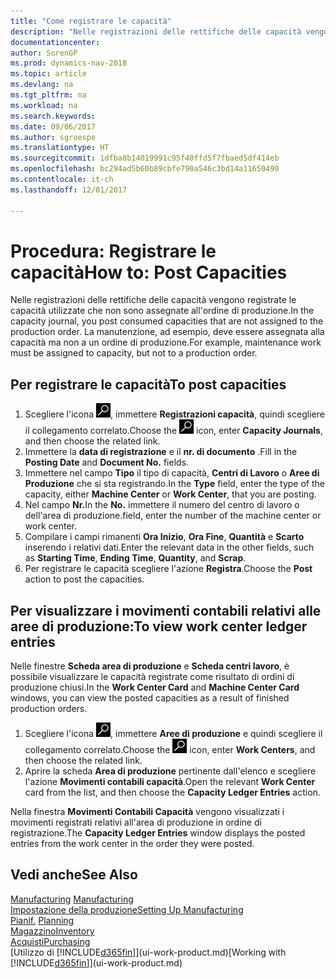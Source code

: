 ```yaml
---
title: "Come registrare le capacità"
description: "Nelle registrazioni delle rettifiche delle capacità vengono registrate le capacità utilizzate che non sono assegnate all'ordine di produzione. La manutenzione, ad esempio, deve essere assegnata alla capacità ma non a un ordine di produzione."
documentationcenter: 
author: SorenGP
ms.prod: dynamics-nav-2018
ms.topic: article
ms.devlang: na
ms.tgt_pltfrm: na
ms.workload: na
ms.search.keywords: 
ms.date: 09/06/2017
ms.author: sgroespe
ms.translationtype: HT
ms.sourcegitcommit: 1dfba8b14019991c95f40ffd5f7fbaed5df414eb
ms.openlocfilehash: bc294ad5b60b89cbfe790a546c3bd14a11650490
ms.contentlocale: it-ch
ms.lasthandoff: 12/01/2017

---
```

# <a name="how-to-post-capacities"></a><span data-ttu-id="4b2a6-104">Procedura: Registrare le capacità</span><span class="sxs-lookup"><span data-stu-id="4b2a6-104">How to: Post Capacities</span></span>
<span data-ttu-id="4b2a6-105">Nelle registrazioni delle rettifiche delle capacità vengono registrate le capacità utilizzate che non sono assegnate all'ordine di produzione.</span><span class="sxs-lookup"><span data-stu-id="4b2a6-105">In the capacity journal, you post consumed capacities that are not assigned to the production order.</span></span> <span data-ttu-id="4b2a6-106">La manutenzione, ad esempio, deve essere assegnata alla capacità ma non a un ordine di produzione.</span><span class="sxs-lookup"><span data-stu-id="4b2a6-106">For example, maintenance work must be assigned to capacity, but not to a production order.</span></span>  

## <a name="to-post-capacities"></a><span data-ttu-id="4b2a6-107">Per registrare le capacità</span><span class="sxs-lookup"><span data-stu-id="4b2a6-107">To post capacities</span></span>  
1.  <span data-ttu-id="4b2a6-108">Scegliere l'icona ![Cerca pagina o report](media/ui-search/search_small.png "icona Cerca pagina o report"), immettere **Registrazioni capacità**, quindi scegliere il collegamento correlato.</span><span class="sxs-lookup"><span data-stu-id="4b2a6-108">Choose the ![Search for Page or Report](media/ui-search/search_small.png "Search for Page or Report icon") icon, enter **Capacity Journals**, and then choose the related link.</span></span>  
2.  <span data-ttu-id="4b2a6-109">Immettere la **data di registrazione** e il **nr. di documento** .</span><span class="sxs-lookup"><span data-stu-id="4b2a6-109">Fill in the **Posting Date** and **Document No.** fields.</span></span>  
3.  <span data-ttu-id="4b2a6-110">Immettere nel campo **Tipo** il tipo di capacità, **Centri di Lavoro** o **Aree di Produzione** che si sta registrando.</span><span class="sxs-lookup"><span data-stu-id="4b2a6-110">In the **Type** field, enter the type of the capacity, either **Machine Center** or **Work Center**, that you are posting.</span></span>  
4.  <span data-ttu-id="4b2a6-111">Nel campo **Nr.**</span><span class="sxs-lookup"><span data-stu-id="4b2a6-111">In the **No.**</span></span> <span data-ttu-id="4b2a6-112">immettere il numero del centro di lavoro o dell'area di produzione.</span><span class="sxs-lookup"><span data-stu-id="4b2a6-112">field, enter the number of the machine center or work center.</span></span>  
5.  <span data-ttu-id="4b2a6-113">Compilare i campi rimanenti **Ora Inizio**, **Ora Fine**, **Quantità** e **Scarto** inserendo i relativi dati.</span><span class="sxs-lookup"><span data-stu-id="4b2a6-113">Enter the relevant data in the other fields, such as **Starting Time**, **Ending Time**, **Quantity**, and **Scrap**.</span></span>  
6.  <span data-ttu-id="4b2a6-114">Per registrare le capacità scegliere l'azione **Registra**.</span><span class="sxs-lookup"><span data-stu-id="4b2a6-114">Choose the **Post** action to post the capacities.</span></span>  

## <a name="to-view-work-center-ledger-entries"></a><span data-ttu-id="4b2a6-115">Per visualizzare i movimenti contabili relativi alle aree di produzione:</span><span class="sxs-lookup"><span data-stu-id="4b2a6-115">To view work center ledger entries</span></span>  
<span data-ttu-id="4b2a6-116">Nelle finestre **Scheda area di produzione** e **Scheda centri lavoro**, è possibile visualizzare le capacità registrate come risultato di ordini di produzione chiusi.</span><span class="sxs-lookup"><span data-stu-id="4b2a6-116">In the **Work Center Card** and **Machine Center Card** windows, you can view the posted capacities as a result of finished production orders.</span></span>    
1.  <span data-ttu-id="4b2a6-117">Scegliere l'icona ![Cerca pagina o report](media/ui-search/search_small.png "icona Cerca pagina o report"), immettere **Aree di produzione** e quindi scegliere il collegamento correlato.</span><span class="sxs-lookup"><span data-stu-id="4b2a6-117">Choose the ![Search for Page or Report](media/ui-search/search_small.png "Search for Page or Report icon") icon, enter **Work Centers**, and then choose the related link.</span></span>  
2.  <span data-ttu-id="4b2a6-118">Aprire la scheda **Area di produzione** pertinente dall'elenco e scegliere l'azione **Movimenti contabili capacità**.</span><span class="sxs-lookup"><span data-stu-id="4b2a6-118">Open the relevant **Work Center** card from the list, and then choose the **Capacity Ledger Entries** action.</span></span>  

<span data-ttu-id="4b2a6-119">Nella finestra **Movimenti Contabili Capacità** vengono visualizzati i movimenti registrati relativi all'area di produzione in ordine di registrazione.</span><span class="sxs-lookup"><span data-stu-id="4b2a6-119">The **Capacity Ledger Entries** window displays the posted entries from the work center in the order they were posted.</span></span>   

## <a name="see-also"></a><span data-ttu-id="4b2a6-120">Vedi anche</span><span class="sxs-lookup"><span data-stu-id="4b2a6-120">See Also</span></span>  
<span data-ttu-id="4b2a6-121">[Manufacturing](production-manage-manufacturing.md)  </span><span class="sxs-lookup"><span data-stu-id="4b2a6-121">[Manufacturing](production-manage-manufacturing.md)  </span></span>  
[<span data-ttu-id="4b2a6-122">Impostazione della produzione</span><span class="sxs-lookup"><span data-stu-id="4b2a6-122">Setting Up Manufacturing</span></span>](production-configure-production-processes.md)  
<span data-ttu-id="4b2a6-123">[Pianif.](production-planning.md)    </span><span class="sxs-lookup"><span data-stu-id="4b2a6-123">[Planning](production-planning.md)    </span></span>  
[<span data-ttu-id="4b2a6-124">Magazzino</span><span class="sxs-lookup"><span data-stu-id="4b2a6-124">Inventory</span></span>](inventory-manage-inventory.md)  
[<span data-ttu-id="4b2a6-125">Acquisti</span><span class="sxs-lookup"><span data-stu-id="4b2a6-125">Purchasing</span></span>](purchasing-manage-purchasing.md)  
<span data-ttu-id="4b2a6-126">[Utilizzo di [!INCLUDE[d365fin](includes/d365fin_md.md)]](ui-work-product.md)</span><span class="sxs-lookup"><span data-stu-id="4b2a6-126">[Working with [!INCLUDE[d365fin](includes/d365fin_md.md)]](ui-work-product.md)</span></span>

